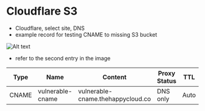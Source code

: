 # Cloudflare S3
* Cloudflare, select site, DNS
* example record for testing CNAME to missing S3 bucket

![Alt text](images/cloudflare-s3.png?raw=true "Example DNS record")

* refer to the second entry in the image

|Type|Name|Content|Proxy Status|TTL|
|----|----|-------|------------|---|
|CNAME|vulnerable-cname|vulnerable-cname.thehappycloud.co|DNS only|Auto|
